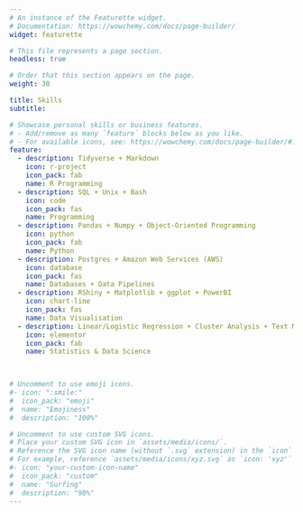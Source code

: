 ```yaml
---
# An instance of the Featurette widget.
# Documentation: https://wowchemy.com/docs/page-builder/
widget: featurette

# This file represents a page section.
headless: true

# Order that this section appears on the page.
weight: 30

title: Skills
subtitle:

# Showcase personal skills or business features.
# - Add/remove as many `feature` blocks below as you like.
# - For available icons, see: https://wowchemy.com/docs/page-builder/#icons
feature:
  - description: Tidyverse + Markdown
    icon: r-project
    icon_pack: fab
    name: R Programming
  - description: SQL + Unix + Bash
    icon: code
    icon_pack: fas
    name: Programming
  - description: Pandas + Numpy + Object-Oriented Programming
    icon: python
    icon_pack: fab
    name: Python
  - description: Postgres + Amazon Web Services (AWS)
    icon: database
    icon_pack: fas
    name: Databases + Data Pipelines
  - description: RShiny + Matplotlib + ggplot + PowerBI
    icon: chart-line
    icon_pack: fas
    name: Data Visualisation
  - description: Linear/Logistic Regression + Cluster Analysis + Text Mining
    icon: elementor
    icon_pack: fab
    name: Statistics & Data Science


    
# Uncomment to use emoji icons.
#- icon: ":smile:"
#  icon_pack: "emoji"
#  name: "Emojiness"
#  description: "100%"

# Uncomment to use custom SVG icons.
# Place your custom SVG icon in `assets/media/icons/`.
# Reference the SVG icon name (without `.svg` extension) in the `icon` field.
# For example, reference `assets/media/icons/xyz.svg` as `icon: 'xyz'`
#- icon: "your-custom-icon-name"
#  icon_pack: "custom"
#  name: "Surfing"
#  description: "90%"
---
```

